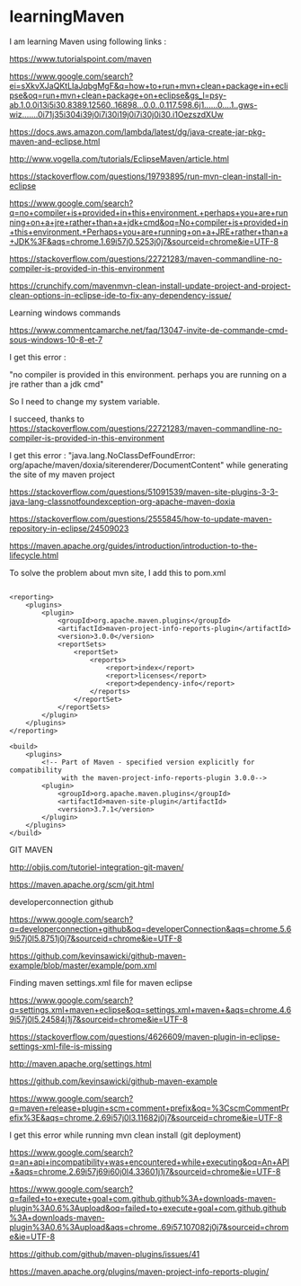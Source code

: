 # learningMaven
I am learning Maven using following links :

https://www.tutorialspoint.com/maven

https://www.google.com/search?ei=sXkvXJaQKtLIaJqbgMgF&q=how+to+run+mvn+clean+package+in+eclipse&oq=run+mvn+clean+package+on+eclipse&gs_l=psy-ab.1.0.0i13i5i30.8389.12560..16898...0.0..0.117.598.6j1......0....1..gws-wiz.......0i71j35i304i39j0i7i30i19j0i7i30j0i30.i1OezszdXUw

https://docs.aws.amazon.com/lambda/latest/dg/java-create-jar-pkg-maven-and-eclipse.html

http://www.vogella.com/tutorials/EclipseMaven/article.html

https://stackoverflow.com/questions/19793895/run-mvn-clean-install-in-eclipse

https://www.google.com/search?q=no+compiler+is+provided+in+this+environment.+perhaps+you+are+running+on+a+jre+rather+than+a+jdk+cmd&oq=No+compiler+is+provided+in+this+environment.+Perhaps+you+are+running+on+a+JRE+rather+than+a+JDK%3F&aqs=chrome.1.69i57j0.5253j0j7&sourceid=chrome&ie=UTF-8

https://stackoverflow.com/questions/22721283/maven-commandline-no-compiler-is-provided-in-this-environment

https://crunchify.com/mavenmvn-clean-install-update-project-and-project-clean-options-in-eclipse-ide-to-fix-any-dependency-issue/

Learning windows commands

https://www.commentcamarche.net/faq/13047-invite-de-commande-cmd-sous-windows-10-8-et-7

I get this error :

"no compiler is provided in this environment. perhaps you are running on a jre rather than a jdk cmd"

So I need to change my system variable. 

I succeed, thanks to https://stackoverflow.com/questions/22721283/maven-commandline-no-compiler-is-provided-in-this-environment

I get this error : "java.lang.NoClassDefFoundError: org/apache/maven/doxia/siterenderer/DocumentContent" while generating the site of
my maven project

https://stackoverflow.com/questions/51091539/maven-site-plugins-3-3-java-lang-classnotfoundexception-org-apache-maven-doxia

https://stackoverflow.com/questions/2555845/how-to-update-maven-repository-in-eclipse/24509023

https://maven.apache.org/guides/introduction/introduction-to-the-lifecycle.html

To solve the problem about mvn site, I add this to pom.xml 

```

<reporting>
    <plugins>
        <plugin>
            <groupId>org.apache.maven.plugins</groupId>
            <artifactId>maven-project-info-reports-plugin</artifactId>
            <version>3.0.0</version>
            <reportSets>
                <reportSet>
                    <reports>
                        <report>index</report>
                        <report>licenses</report>
                        <report>dependency-info</report>
                    </reports>
                </reportSet>
            </reportSets>
        </plugin>
    </plugins>
</reporting>

<build>
    <plugins>
        <!-- Part of Maven - specified version explicitly for compatibility
             with the maven-project-info-reports-plugin 3.0.0-->
        <plugin>
            <groupId>org.apache.maven.plugins</groupId>
            <artifactId>maven-site-plugin</artifactId>
            <version>3.7.1</version>
        </plugin>
    </plugins>
</build>

```

GIT MAVEN

http://objis.com/tutoriel-integration-git-maven/

https://maven.apache.org/scm/git.html

developerconnection github

https://www.google.com/search?q=developerconnection+github&oq=developerConnection&aqs=chrome.5.69i57j0l5.8751j0j7&sourceid=chrome&ie=UTF-8

https://github.com/kevinsawicki/github-maven-example/blob/master/example/pom.xml

Finding maven settings.xml file for maven eclipse

https://www.google.com/search?q=settings.xml+maven+eclipse&oq=settings.xml+maven+&aqs=chrome.4.69i57j0l5.24584j1j7&sourceid=chrome&ie=UTF-8

https://stackoverflow.com/questions/4626609/maven-plugin-in-eclipse-settings-xml-file-is-missing

http://maven.apache.org/settings.html

https://github.com/kevinsawicki/github-maven-example

https://www.google.com/search?q=maven+release+plugin+scm+comment+prefix&oq=%3CscmCommentPrefix%3E&aqs=chrome.2.69i57j0l3.11682j0j7&sourceid=chrome&ie=UTF-8


I get this error while running mvn clean install (git deployment)

https://www.google.com/search?q=an+api+incompatibility+was+encountered+while+executing&oq=An+API+&aqs=chrome.2.69i57j69i60j0l4.33601j1j7&sourceid=chrome&ie=UTF-8

https://www.google.com/search?q=failed+to+execute+goal+com.github.github%3A+downloads-maven-plugin%3A0.6%3Aupload&oq=failed+to+execute+goal+com.github.github%3A+downloads-maven-plugin%3A0.6%3Aupload&aqs=chrome..69i57.107082j0j7&sourceid=chrome&ie=UTF-8

https://github.com/github/maven-plugins/issues/41

https://maven.apache.org/plugins/maven-project-info-reports-plugin/












